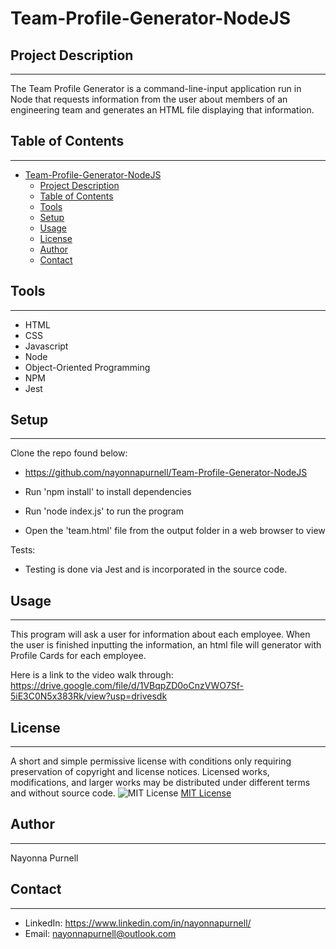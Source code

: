# Team-Profile-Generator-NodeJS

## Project Description
 ------
The Team Profile Generator is a command-line-input application run in Node that requests information from the user about members of an engineering team and generates an HTML file displaying that information. 

## Table of Contents
  ------  
- [Team-Profile-Generator-NodeJS](#team-profile-generator-nodejs)
  - [Project Description](#project-description)
  - [Table of Contents](#table-of-contents)
  - [Tools](#tools)
  - [Setup](#setup)
  - [Usage](#usage)
  - [License](#license)
  - [Author](#author)
  - [Contact](#contact)
  
 ## Tools
  ------
  - HTML
  - CSS
  - Javascript
  - Node
  - Object-Oriented Programming
  - NPM
  - Jest

## Setup 
  ------
  Clone the repo found below:
  * https://github.com/nayonnapurnell/Team-Profile-Generator-NodeJS

  * Run 'npm install' to install dependencies

  * Run 'node index.js' to run the program

  * Open the 'team.html' file from the output folder in a web browser to view

  Tests:

  * Testing is done via Jest and is incorporated in the source code.

## Usage
  ------
  This program will ask a user for information about each employee.  When the user is finished inputting the information, an html file will generator with Profile Cards for each employee.

  Here is a link to the video walk through:
  https://drive.google.com/file/d/1VBqpZD0oCnzVWO7Sf-5iE3C0N5x383Rk/view?usp=drivesdk
## License
  ------
 A short and simple permissive license with conditions only requiring preservation of copyright and license notices. Licensed works, modifications, and larger works may be distributed under different terms and without source code.  ![MIT License](https://img.shields.io/badge/license-MIT-brightgreen)  [MIT License](https://choosealicense.com/licenses/mit/)  

## Author
  ------
  Nayonna Purnell

## Contact
  ------
  * LinkedIn: https://www.linkedin.com/in/nayonnapurnell/
  * Email:  nayonnapurnell@outlook.com

 

